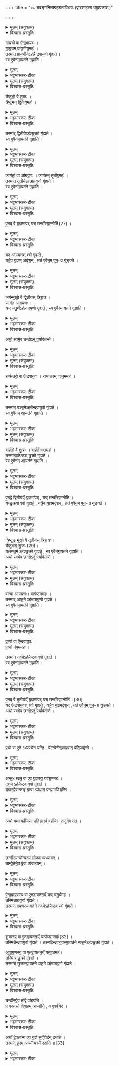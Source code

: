 +++
title = "०८ तदङ्गनित्यग्रहाग्रताविधयः (द्वादशाहस्य व्यूढप्रकाशः)"

+++

<details><summary>मूलम् (संयुक्तम्)</summary>

गा॒य॒त्रो वा ऐ॑न्द्रवाय॒वो गा॑य॒त्रम्प्रा॑य॒णीय॒मह॒स्तस्मा॑त्प्राय॒णीयेऽह॑न्नैन्द्रवाय॒वो गृ॑ह्यते॒ स्व ए॒वैन॑मा॒यत॑ने गृह्णाति॒
</details>

<details open><summary>विश्वास-प्रस्तुतिः</summary>

गा॒य॒त्रो वा ऐ॑न्द्रवाय॒वः ।  
गा॒य॒त्रम् प्रा॑य॒णीय॒महः॑ ।  
तस्मा॑त् प्राय॒णीयेऽह॑न्नैन्द्रवाय॒वो गृ॑ह्यते ।  
स्व ए॒वैन॑मा॒यत॑ने गृह्णाति ।  
</details>

<details><summary>मूलम्</summary>

गा॒य॒त्रो वा ऐ॑न्द्रवाय॒वः ।  
गा॒य॒त्रम् प्रा॑य॒णीय॒महः॑ ।  
तस्मा॑त् प्राय॒णीयेऽह॑न्नैन्द्रवाय॒वो गृ॑ह्यते ।  
स्व ए॒वैन॑मा॒यत॑ने गृह्णाति ।  
</details>

<details><summary>भट्टभास्कर-टीका</summary>

1अधुना द्वादशाहस्य नित्यग्रहाग्रताकॢप्तिः प्रदर्श्यते । तत्र द्विविधो द्वादशाहः - अव्यूढो व्यूढश्च तद्विकार इति । तत्र प्रथमो यथा - ऐन्द्रवायवाग्रौ प्रायणीयोदयनीयौ दशमं चाहः । अथेतरेषां नवानामैन्द्रवायवाग्रं प्रथममहः, अथ शुक्राग्रम्, अथाग्रयणाग्रम्, एवं विहित ... निका ... इति । अथ व्यूढो यथा - ऐन्द्रवायवाग्रौ प्रायणीयोदयनीयौ । अथेतरेषां दशानामैन्द्रवायवाग्रं प्रथममहः, अथ शुक्राग्रम्, अथ द्वे आग्रयाणाग्रे अथ ऐन्द्रवायवाग्रम्, अथ द्वे शुक्राग्रे, अथ आग्रयणाग्रम्, अथ द्वे ऐन्द्रवायवाग्रे इति । विवहनक्रमश्चैषामनुवाकान्ते दर्शयिष्यते ॥

आदौ तु व्यूढान्यहानि क्रमेण दर्शयति - गायत्रो वा इत्यादि ॥ ऐन्द्रवायवो ग्रहो गायत्रं गायत्रभक्तं, प्राथम्यात् । तथा प्रायणीयमहः प्राथम्यादेव गायत्रम् । तस्मात्प्रयणीये दशरात्रस्य प्रथमेऽहनि प्राथम्यादेव प्रायणीयव्यपदेशभाजित्वात्, द्वादशाहस्य द्वितीयेऽहनि । यद्वा - प्रथमस्यातिरात्रस्य प्रथमत्वात्प्रायणीयेऽहनि ऐन्द्रवायवो गृह्यते प्रथममिति भावः, अन्यथा वचनानर्थक्यात्, यत्र क्वचन ग्रहणस्य वचनमन्तरेणापि सिद्धत्वात् । एवं सर्वत्र द्रष्टव्यम् । प्रायणं प्रारम्भः, तत्र भवः प्रायणीयः । दिगादित्वाच्छः । यद्वा - प्रायणं स्वर्गगमनादिकर्म, तत्प्रयोजनमस्येति । अनुप्रवचनादित्वाच्छः । स्व एवायतने स्थाने एनं गृह्णाति गायत्रं गायत्रेण, गायत्रत्वात् द्वयोः ॥
</details>

<details><summary>मूलम् (संयुक्तम्)</summary>

त्रैष्टु॑भो॒ वै शु॒क्रस्त्रैष्टु॑भन्द्वि॒तीय॒मह॒स्तस्मा॑द्द्वि॒तीयेऽह॑ञ्छु॒क्रो गृ॑ह्यते॒ स्व ए॒वैन॑मा॒यत॑ने गृह्णाति॒
</details>

<details open><summary>विश्वास-प्रस्तुतिः</summary>

त्रैष्टु॑भो॒ वै शु॒क्रः ।  
त्रैष्टु॑भन् द्वि॒तीय॒महः॑ ।  
</details>

<details><summary>मूलम्</summary>

त्रैष्टु॑भो॒ वै शु॒क्रः ।  
त्रैष्टु॑भन् द्वि॒तीय॒महः॑ ।  
</details>

<details><summary>भट्टभास्कर-टीका</summary>

2त्रैष्टुभः शुक्रः त्रिष्टुब्भक्तित्वात् । त्रैष्टुभं द्वितीयमहः, गायत्र्या अनन्तरत्वात् ।
</details>

<details open><summary>विश्वास-प्रस्तुतिः</summary>

तस्मा॑द् द्वि॒तीयेऽह॑ञ्छु॒क्रो गृ॑ह्यते ।  
स्व ए॒वैन॑मा॒यत॑ने गृह्णाति ।  
</details>

<details><summary>मूलम्</summary>

तस्मा॑द् द्वि॒तीयेऽह॑ञ्छु॒क्रो गृ॑ह्यते ।  
स्व ए॒वैन॑मा॒यत॑ने गृह्णाति ।  
</details>

<details><summary>भट्टभास्कर-टीका</summary>

तस्माद्वितीयेऽहनि दशरात्रस्य शुक्रः प्रथमं गृह्यते इति पूर्ववत् तद्द्रष्टव्यम् ॥
</details>

<details><summary>मूलम् (संयुक्तम्)</summary>

जाग॑तो॒ वा आ॑ग्रय॒णो जाग॑तन्तृ॒तीय॒मह॒स्तस्मा॑त्तृ॒तीयेऽह॑न्नाग्रय॒णो गृ॑ह्यते॒ स्व ए॒वैन॑मा॒यत॑ने गृह्णाति
</details>

<details open><summary>विश्वास-प्रस्तुतिः</summary>

जाग॑तो॒ वा आ॑ग्रय॒णः । जाग॑तन् तृ॒तीय॒महः॑ ।  
तस्मा॑त् तृ॒तीयेऽह॑न्नाग्रय॒णो गृ॑ह्यते ।  
स्व ए॒वैन॑मा॒यत॑ने गृह्णाति ।  
</details>

<details><summary>मूलम्</summary>

जाग॑तो॒ वा आ॑ग्रय॒णः । जाग॑तन् तृ॒तीय॒महः॑ ।  
तस्मा॑त् तृ॒तीयेऽह॑न्नाग्रय॒णो गृ॑ह्यते ।  
स्व ए॒वैन॑मा॒यत॑ने गृह्णाति ।  
</details>

<details><summary>भट्टभास्कर-टीका</summary>

3जागत आग्रयणः । उभयोस्तृतीयसवने साहचर्यात् तृतीयत्वसाम्यात् जागतं तृतीयमहः । तस्मादित्यादि । गतम् ॥
</details>

<details><summary>मूलम् (संयुक्तम्)</summary>

ए॒तद्वै [27]  
य॒ज्ञमा॑प॒द्यच्छन्दाँ॑स्या॒प्नोति॒ यदा॑ग्रय॒णश्श्वो गृ॒ह्यते॒ यत्रै॒व य॒ज्ञमदृ॑श॒न्तत॑ ए॒वैन॒म्पुन॒ᳶ प्र यु॑ङ्क्ते॒
</details>

<details open><summary>विश्वास-प्रस्तुतिः</summary>

ए॒तद् वै य॒ज्ञमा॑पद् यच् छन्दाँ॑स्या॒प्नोति॑ [27] ।  
</details>

<details><summary>मूलम्</summary>

ए॒तद् वै य॒ज्ञमा॑पद् यच् छन्दाँ॑स्या॒प्नोति॑ [27] ।  
</details>

<details><summary>भट्टभास्कर-टीका</summary>

4एतद्वा इत्यादि ॥ एतदाग्रयणग्रहाग्रतावत्तृतीयमर्हज्ञं त्रिरात्रमापत् अवाप्नोत् । यस्माद्वा एतच्छन्दांसि जगत्यन्तानि सर्वाण्याप्नोति - छन्दस्समाप्तौ हि यागसमाप्तिः, तत्राग्रयणे यज्ञावाप्तिरभूदिति - ततश्चतुर्थेऽह्नि द्वितीयस्य यज्ञस्य प्रथमे आग्रयणं प्रथमं गृह्यते ।
</details>

<details open><summary>विश्वास-प्रस्तुतिः</summary>

यद् आ॑ग्रय॒णश् श्वो गृ॒ह्यते॒ ,  
यत्रै॒व य॒ज्ञम् अदृ॑श॒न् , तत॑ ए॒वैन॒म् पुन॒ᳶ प्र यु॑ङ्क्ते ।  
</details>

<details><summary>मूलम्</summary>

यद् आ॑ग्रय॒णश् श्वो गृ॒ह्यते॒ ,  
यत्रै॒व य॒ज्ञम् अदृ॑श॒न् , तत॑ ए॒वैन॒म् पुन॒ᳶ प्र यु॑ङ्क्ते ।  
</details>

<details><summary>भट्टभास्कर-टीका</summary>

यस्मादेवमाग्रयणः श्वो गृह्यते तद्यज्ञे यत्रादृशन् उदपादयत् छन्दांस्यपश्यन् तत एवाग्रयणादारभ्य एनं यज्ञं पुनः प्रयुङ्क्ते, आग्रयणाग्रता पुनरावर्तते इति यावत् । यज्ञदर्शनाधारत्वेन तस्य प्रशस्तत्वात् । दृशेर्लुङि इरित्त्वाच्च्लेरङादेशः, 'ऋदृशोऽङि गुणः' इति व्यत्ययेन न प्रवर्तते ॥
</details>

<details><summary>मूलम् (संयुक्तम्)</summary>

जग॑न्मुखो॒ वै द्वि॒तीय॑स्त्रिरा॒त्रो जाग॑त आग्रय॒णो यच्च॑तु॒र्थेऽह॑न्नाग्रय॒णो गृ॒ह्यते॒ स्व ए॒वैन॑मा॒यत॑ने गृह्णा॒त्यथो॒ स्वमे॒व छन्दोऽनु॑ प॒र्याव॑र्तन्ते॒
</details>

<details open><summary>विश्वास-प्रस्तुतिः</summary>

जग॑न्मुखो॒ वै द्वि॒तीय॑स् त्रिरा॒त्रः ।  
जाग॑त आग्रय॒णः ।  
यच् च॑तु॒र्थेऽह॑न्नाग्रय॒णो गृ॒ह्यते॒ , स्व ए॒वैन॑मा॒यत॑ने गृह्णाति ।  
</details>

<details><summary>मूलम्</summary>

जग॑न्मुखो॒ वै द्वि॒तीय॑स् त्रिरा॒त्रः ।  
जाग॑त आग्रय॒णः ।  
यच् च॑तु॒र्थेऽह॑न्नाग्रय॒णो गृ॒ह्यते॒ , स्व ए॒वैन॑मा॒यत॑ने गृह्णाति ।  
</details>

<details><summary>भट्टभास्कर-टीका</summary>

5जगन्मुख । इत्यादि ॥ जागतराथन्तरबार्हतत्वाद्द्वितीयः त्रिरात्रः जगन्मुखः । जगत्सामप्रधानत्वात् जागतत्वमाग्रयणस्योक्तम् । स्व एव जागते आयतने एनमाग्रयणं गृह्णाति ।
</details>

<details open><summary>विश्वास-प्रस्तुतिः</summary>

अथो॒ स्वमे॒व छन्दोऽनु॑ प॒र्याव॑र्तन्ते ।  
</details>

<details><summary>मूलम्</summary>

अथो॒ स्वमे॒व छन्दोऽनु॑ प॒र्याव॑र्तन्ते ।  
</details>

<details><summary>भट्टभास्कर-टीका</summary>

अथो अपि च स्वयमेव छन्दो जगतमिनुपर्यावर्तते द्वितीयत्रिरात्रसंवन्धीन्यहानि स्वेन छन्दसा अनुपर्यावर्तन्त इत्यर्थः । पूर्ववद्गतिनिघातसमासौ, तृतीयार्थे अनोः कर्मप्रवचनीयत्वम् । यद्वा - स्वयमेव पर्यावर्तन्ते ॥
</details>

<details><summary>मूलम् (संयुक्तम्)</summary>

राथ॑न्तरो॒ वा ऐ॑न्द्रवाय॒वो राथ॑न्तरम्पञ्च॒ममह॒स्तस्मा॑त्पञ्च॒मेऽहन्न्॑ [28]  
ऐ॒न्द्र॒वा॒य॒वो गृ॑ह्यते॒ स्व ए॒वैन॑मा॒यत॑ने गृह्णाति॒
</details>

<details open><summary>विश्वास-प्रस्तुतिः</summary>

राथ॑न्तरो॒ वा ऐ॑न्द्रवाय॒वः । राथ॑न्तरम् पञ्च॒ममहः॑ ।  
</details>

<details><summary>मूलम्</summary>

राथ॑न्तरो॒ वा ऐ॑न्द्रवाय॒वः । राथ॑न्तरम् पञ्च॒ममहः॑ ।  
</details>

<details><summary>भट्टभास्कर-टीका</summary>

6राथन्तरो वा ऐन्द्रवायवः, द्वयोरपि प्राथम्यात्, साहचर्या- च्च । राथन्तरं पञ्चममहः रथन्तरप्रधानत्वात् ।
</details>

<details open><summary>विश्वास-प्रस्तुतिः</summary>

तस्मा॑त् पञ्च॒मेऽहन्नै॑न्द्रवाय॒वो गृ॑ह्यते ।  
स्व ए॒वैन॑म् आ॒यत॑ने गृह्णाति ।  
</details>

<details><summary>मूलम्</summary>

तस्मा॑त् पञ्च॒मेऽहन्नै॑न्द्रवाय॒वो गृ॑ह्यते ।  
स्व ए॒वैन॑म् आ॒यत॑ने गृह्णाति ।  
</details>

<details><summary>भट्टभास्कर-टीका</summary>

तस्मादित्यादि । गतम् ॥ +++(विस्तृतव्याख्यानमन्यत्र मृग्यम्)+++
</details>

<details><summary>मूलम् (संयुक्तम्)</summary>

बार्ह॑तो॒ वै शु॒क्रो बार्ह॑तँ ष॒ष्ठमह॒स्तस्मा॑त्ष॒ष्ठेऽह॑ञ्छु॒क्रो गृ॑ह्यते॒ स्व ए॒वैन॑मा॒यत॑ने गृह्णाति
</details>

<details open><summary>विश्वास-प्रस्तुतिः</summary>

बार्ह॑तो॒ वै शु॒क्रः । बार्ह॑तँ ष॒ष्ठमहः॑ ।  
तस्मा॑त्ष॒ष्ठेऽह॑ञ् छु॒क्रो गृ॑ह्यते ।  
स्व ए॒वैन॑म् आ॒यत॑ने गृह्णाति ।  
</details>

<details><summary>मूलम्</summary>

बार्ह॑तो॒ वै शु॒क्रः । बार्ह॑तँ ष॒ष्ठमहः॑ ।  
तस्मा॑त्ष॒ष्ठेऽह॑ञ् छु॒क्रो गृ॑ह्यते ।  
स्व ए॒वैन॑म् आ॒यत॑ने गृह्णाति ।  
</details>

<details><summary>भट्टभास्कर-टीका</summary>

7बार्हतः शुक्रः, बृहद्भक्तित्वात् । बार्हतं षष्ठमहः, क्रमात् । तस्मादित्यादि । स्व एव बार्हते एनं गृह्णाति ॥
</details>

<details><summary>मूलम् (संयुक्तम्)</summary>

ए॒तद्वै द्वि॒तीय॑य्ँय॒ज्ञमा॑प॒द्यच्छन्दाँ॑स्या॒प्नोति॒ यच्छु॒क्रश्श्वो गृ॒ह्यते॒ यत्रै॒व य॒ज्ञमदृ॑श॒न्तत॑ ए॒वैन॒म्पुन॒ᳶ प्र यु॑ङ्क्ते
</details>

<details open><summary>विश्वास-प्रस्तुतिः</summary>

ए॒तद्वै द्वि॒तीय॑य्ँ य॒ज्ञमा॑पद् , यच् छन्दाँ॑स्या॒प्नोति॑ ।  
यच्छु॒क्रश् श्वो गृ॒ह्यते॒ ,
यत्रै॒व य॒ज्ञमदृ॑शन् , तत॑ ए॒वैन॒म् पुन॒ᳶ प्र यु॑ङ्क्ते ।  
</details>

<details><summary>मूलम्</summary>

ए॒तद्वै द्वि॒तीय॑य्ँ य॒ज्ञमा॑पद् , यच् छन्दाँ॑स्या॒प्नोति॑ ।  
यच्छु॒क्रश् श्वो गृ॒ह्यते॒ ,
यत्रै॒व य॒ज्ञमदृ॑शन् , तत॑ ए॒वैन॒म् पुन॒ᳶ प्र यु॑ङ्क्ते ।  
</details>

<details><summary>भट्टभास्कर-टीका</summary>

8एतद्वा इत्यादि ॥ द्वितीयं त्रिरात्रं यज्ञं शुक्राग्रतावत् अहरापत् छन्दांसि बृहत्यन्तानि । यच्छुक्र इत्यादि । गतम् ॥
</details>




<details><summary>मूलम् (संयुक्तम्)</summary>

त्रि॒ष्टुङ्मु॑खो॒ वै तृ॒तीय॑स्त्रिरा॒त्रस्त्रैष्टु॑भः [29]  
शु॒क्रो यत्स॑प्त॒मेऽह॑ञ्छु॒क्रो गृ॒ह्यते॒ स्व ए॒वैन॑मा॒यत॑ने गृह्णा॒त्यथो॒ स्वमे॒व छन्दोऽनु॑ प॒र्याव॑र्तन्ते॒
</details>

<details open><summary>विश्वास-प्रस्तुतिः</summary>

त्रि॒ष्टुङ् मु॑खो॒ वै तृ॒तीय॑स् त्रिरा॒त्रः ।  
त्रैष्टु॑भश् शु॒क्रः (29)।  
यत्स॑प्त॒मे ऽह॑ञ्छु॒क्रो गृ॒ह्यते॒ ,
स्व ए॒वैन॑मा॒यत॑ने गृह्णाति ।  
अथो॒ स्वमे॒व छन्दोऽनु॑ प॒र्याव॑र्तन्ते ।  
</details>

<details><summary>मूलम्</summary>

त्रि॒ष्टुङ् मु॑खो॒ वै तृ॒तीय॑स् त्रिरा॒त्रः ।  
त्रैष्टु॑भश् शु॒क्रः (29)।  
यत्स॑प्त॒मे ऽह॑ञ्छु॒क्रो गृ॒ह्यते॒ ,
स्व ए॒वैन॑मा॒यत॑ने गृह्णाति ।  
अथो॒ स्वमे॒व छन्दोऽनु॑ प॒र्याव॑र्तन्ते ।  
</details>

<details><summary>भट्टभास्कर-टीका</summary>

9त्रिष्टुङ्मुख इति ॥ त्रिष्टुग्वाक्प्राणसंबन्धित्वात् तृतीयत्रिरात्र संबन्धिनामह्नाम् । त्रैष्टुभः शुक्रः, द्वितीयत्वाद्द्वयोः । यत्सप्तमेऽहन्नित्यादि । तृतीयं त्रिरात्रं यज्ञम् । छन्दांसीत्यादि । गतम् ॥
</details>

<details><summary>मूलम् (संयुक्तम्)</summary>

वाग्वा आ॑ग्रय॒णो वाग॑ष्ट॒ममह॒स्तस्मा॑दष्ट॒मेऽह॑न्नाग्रय॒णो गृ॑ह्यते॒ स्व ए॒वैन॑मा॒यत॑ने गृह्णाति
</details>

<details open><summary>विश्वास-प्रस्तुतिः</summary>

वाग्वा आ॑ग्रय॒णः। वाग॑ष्ट॒ममहः ।  
तस्मा॑द् अष्ट॒मे ऽह॑न्नाग्रय॒णो गृ॑ह्यते ।  
स्व ए॒वैन॑मा॒यत॑ने गृह्णाति ।  
</details>

<details><summary>मूलम्</summary>

वाग्वा आ॑ग्रय॒णः। वाग॑ष्ट॒ममहः ।  
तस्मा॑द् अष्ट॒मे ऽह॑न्नाग्रय॒णो गृ॑ह्यते ।  
स्व ए॒वैन॑मा॒यत॑ने गृह्णाति ।  
</details>

<details><summary>भट्टभास्कर-टीका</summary>

10वाग्वा इति ॥ +++(व्याख्यानमन्यत्र मृग्यम्)+++
</details>

<details><summary>मूलम् (संयुक्तम्)</summary>

प्रा॒णो वा ऐ॑न्द्रवाय॒वᳶ प्रा॒णो न॑व॒ममह॒स्तस्मा॑न्नव॒मेऽह॑न्नैन्द्रवाय॒वो गृ॑ह्यते॒ स्व ए॒वैन॑मा॒यत॑ने गृह्णात्य्...
</details>

<details open><summary>विश्वास-प्रस्तुतिः</summary>

प्रा॒णो वा ऐ॑न्द्रवाय॒वः ।  
प्रा॒णो न॑व॒ममहः॑ ।  

तस्मा॑न् नव॒मेऽह॑न्नैन्द्रवाय॒वो गृ॑ह्यते ।  
स्व ए॒वैन॑मा॒यत॑ने गृह्णाति ।  
</details>

<details><summary>मूलम्</summary>

प्रा॒णो वा ऐ॑न्द्रवाय॒वः ।  
प्रा॒णो न॑व॒ममहः॑ ।  

तस्मा॑न् नव॒मेऽह॑न्नैन्द्रवाय॒वो गृ॑ह्यते ।  
स्व ए॒वैन॑मा॒यत॑ने गृह्णाति ।  
</details>

<details><summary>भट्टभास्कर-टीका</summary>

11प्राण ऐन्द्रवायवः, तत्संबन्धात्प्राणो नवममहः, नवमत्वान्वयात्, प्राणानां च नवत्वान्वयात् ॥
</details>

<details><summary>मूलम् (संयुक्तम्)</summary>

ए॒तत् [30]  
वै तृ॒तीय॑य्ँय॒ज्ञमा॑प॒द्यच्छन्दाँ॑स्या॒प्नोति॒ यदै॑न्द्रवाय॒वश्श्वो गृ॒ह्यते॒ यत्रै॒व य॒ज्ञमदृ॑श॒न्तत॑ ए॒वैन॒म्पुन॒ᳶ प्र यु॒ङ्क्तेऽथो॒ स्वमे॒व छन्दोऽनु॑ प॒र्याव॑र्तन्ते
</details>

<details open><summary>विश्वास-प्रस्तुतिः</summary>

ए॒तद् वै तृ॒तीय॑य्ँ य॒ज्ञमा॑पद् यच् छन्दाँ॑स्या॒प्नोति॑ ।[30]  
यद् ऐ॑न्द्रवाय॒वश् श्वो गृ॒ह्यते॒ , यत्रै॒व य॒ज्ञमदृ॑श॒न् ,
तत॑ ए॒वैन॒म् पुन॒ᳶ प्र यु॒ङ्क्ते ।  
अथो॒ स्वमे॒व छन्दोऽनु॑ प॒र्याव॑र्तन्ते ।  
</details>

<details><summary>मूलम्</summary>

ए॒तद् वै तृ॒तीय॑य्ँ य॒ज्ञमा॑पद् यच् छन्दाँ॑स्या॒प्नोति॑ ।[30]  
यद् ऐ॑न्द्रवाय॒वश् श्वो गृ॒ह्यते॒ , यत्रै॒व य॒ज्ञमदृ॑श॒न् ,
तत॑ ए॒वैन॒म् पुन॒ᳶ प्र यु॒ङ्क्ते ।  
अथो॒ स्वमे॒व छन्दोऽनु॑ प॒र्याव॑र्तन्ते ।  
</details>

<details><summary>भट्टभास्कर-टीका</summary>

12एतद्वा इत्यादि ॥ तृतीयं त्रिरात्रम् । छन्दांसीत्यादि । गतम् ॥ +++(विस्तृतव्याख्यानमन्यत्र मृग्यम्)+++
</details>

<details><summary>मूलम् (संयुक्तम्)</summary>

प॒थो वा ए॒तेऽध्यप॑थेन यन्ति॒ ये॑ऽन्येनै॑न्द्रवाय॒वात् प्र॑ति॒पद्य॒न्तेऽन्त॒ᳵ खलु॒ वा ए॒ष य॒ज्ञस्य॒ यद्द॑श॒ममह॑र्दश॒मेऽह॑न्नैन्द्रवाय॒वो गृ॑ह्यते य॒ज्ञस्य॑ [31]  
ए॒वान्त॑ङ्ग॒त्वाप॑था॒त्पन्था॒मपि॑ य॒न्त्यथो॒ यथा॒ वही॑यसा प्रति॒सार॒व्ँवह॑न्ति ता॒दृगे॒व तच्...
</details>

<details open><summary>विश्वास-प्रस्तुतिः</summary>

प॒थो वा ए॒ते ऽध्यप॑थेन यन्ति॒ , ये॑ऽन्येनै॑न्द्रवाय॒वात् प्र॑ति॒पद्य॑न्ते ।  
</details>

<details><summary>मूलम्</summary>

प॒थो वा ए॒ते ऽध्यप॑थेन यन्ति॒ , ये॑ऽन्येनै॑न्द्रवाय॒वात् प्र॑ति॒पद्य॑न्ते ।  
</details>

<details><summary>भट्टभास्कर-टीका</summary>

13पथो वा इत्यादि ॥ एते खलु पथः मार्गादपेत्य अपथेन गच्छन्ति ये अन्येन ऐन्द्रवायवात् प्रतिपद्यन्ते, अस्य प्रकृतौ प्रज्ञातत्वात् ।
</details>

<details open><summary>विश्वास-प्रस्तुतिः</summary>

अन्त॒ᳵ खलु॒ वा ए॒ष य॒ज्ञस्य॒ यद्द॑श॒ममहः॑  ।  
द॒श॒मे ऽह॑न्नैन्द्रवाय॒वो गृ॑ह्यते ।  
य॒ज्ञस्यै॒वान्त॑ङ् ग॒त्वा ऽप॑था॒त् पन्था॒मपि॑ य॒न्ति ।  
</details>

<details><summary>मूलम्</summary>

अन्त॒ᳵ खलु॒ वा ए॒ष य॒ज्ञस्य॒ यद्द॑श॒ममहः॑  ।  
द॒श॒मे ऽह॑न्नैन्द्रवाय॒वो गृ॑ह्यते ।  
य॒ज्ञस्यै॒वान्त॑ङ् ग॒त्वा ऽप॑था॒त् पन्था॒मपि॑ य॒न्ति ।  
</details>

<details><summary>भट्टभास्कर-टीका</summary>

अन्त इत्यादि । यज्ञान्ते ऐन्द्रवायवान्वये यज्ञस्य सम्यक् निर्वृत्त्या अपथात् पन्थानमेव प्रतिपद्यन्ते । द्वितीयायामपि व्यत्ययेनात्वम् ।
</details>

<details open><summary>विश्वास-प्रस्तुतिः</summary>

अथो॒ यथा॒ वही॑यसा प्रति॒सार॒व्ँ वह॑न्ति ,
ता॒दृगे॒व तत् ।  
</details>

<details><summary>मूलम्</summary>

अथो॒ यथा॒ वही॑यसा प्रति॒सार॒व्ँ वह॑न्ति ,
ता॒दृगे॒व तत् ।  
</details>

<details><summary>भट्टभास्कर-टीका</summary>

अथो अपिच यथा वहीयसा वोढृतरणे अनडुहा प्रतिसारं वरिष्ठद्रव्यं वहन्ति तादृक् तद्दशमं वरिष्ठतमं वोढृतरेण ऐन्द्रवायवेन वहन्ति । वोढृशब्दात् 'तुश्छन्दसि' इतीयसुन्, 'तुरिष्ठेमेयस्सु' इति तृशब्दलोपः ॥
</details>

<details><summary>मूलम् (संयुक्तम्)</summary>

छन्दाँ॑स्य॒न्यो॑न्यस्य॑ लो॒कम॒भ्य॑ध्याय॒न्तान्ये॒तेनै॒व दे॒वा व्य॑वाहयन्नैन्द्रवाय॒वस्य॒ वा ए॒तदा॒यत॑न॒य्ँयच्च॑तु॒र्थमह॒स्तस्मि॑न्नाग्रय॒णो गृ॑ह्यते॒ तस्मा॑दाग्रय॒णस्या॒यत॑ने नव॒मेऽह॑न्नैन्द्रवाय॒वो गृ॑ह्यते शु॒क्रस्य॒ वा ए॒तदा॒यत॑न॒य्ँयत्प॑ञ्च॒मम् [32]  
अह॒स्तस्मि॑न्नैन्द्रवाय॒वो गृ॑ह्यते॒ तस्मा॑दैन्द्रवाय॒वस्या॒यत॑ने सप्त॒मेऽह॑ञ्छु॒क्रो गृ॑ह्यत आग्रय॒णस्य॒ वा ए॒तदा॒यत॑न॒य्ँयत्ष॒ष्ठमह॒स्तस्मि॑ञ्छु॒क्रो गृ॑ह्यते॒ तस्मा॑च्छु॒क्रस्या॒यत॑नेऽष्ट॒मेऽह॑न्नाग्रय॒णो गृ॑ह्यते॒
</details>

<details open><summary>विश्वास-प्रस्तुतिः</summary>

छन्दाँ॑स्य॒न्यो॑न्यस्य॑ लो॒कम॒भ्य॑ध्यायन् ।  
तान्ये॒तेनै॒व दे॒वा व्य॑वाहयन् ।  
</details>

<details><summary>मूलम्</summary>

छन्दाँ॑स्य॒न्यो॑न्यस्य॑ लो॒कम॒भ्य॑ध्यायन् ।  
तान्ये॒तेनै॒व दे॒वा व्य॑वाहयन् ।  
</details>

<details><summary>भट्टभास्कर-टीका</summary>

14इदानीं तेषां विवहनक्रमं दर्शयति - छन्द्रांसीत्यादि ॥ अन्यः अन्यस्य लोकं स्थान अभ्यध्यायन् कथं नामेनं गछेमेति । कर्मव्यतिहारे सर्वनाम्नो द्वे भवतः । असमासपक्षे प्रथमैकवचनं च पूर्वपदस्य । अन्योन्यस्येत्यर्थः । तानि छन्दांसि देवाः एतेन वक्ष्यमाणेन क्रमेण व्यवाहयन् व्यत्यासेन प्रापयत् स्थानानि ।
</details>

<details open><summary>विश्वास-प्रस्तुतिः</summary>

ऐ॒न्द्र॒वा॒य॒वस्य वा ए॒तदा॒यत॑न॒य्ँ यच् च॑तु॒र्थमहः॑ ।  
तस्मि॑न्नाग्रय॒णो गृ॑ह्यते ।  
तस्मा॑दाग्रय॒णस्या॒यत॑ने नव॒मेऽह॑न्नैन्द्रवाय॒वो गृ॑ह्यते ।  
</details>

<details><summary>मूलम्</summary>

ऐ॒न्द्र॒वा॒य॒वस्य वा ए॒तदा॒यत॑न॒य्ँ यच् च॑तु॒र्थमहः॑ ।  
तस्मि॑न्नाग्रय॒णो गृ॑ह्यते ।  
तस्मा॑दाग्रय॒णस्या॒यत॑ने नव॒मेऽह॑न्नैन्द्रवाय॒वो गृ॑ह्यते ।  
</details>

<details><summary>भट्टभास्कर-टीका</summary>

कथमित्याह - ऐन्द्रवायवस्येत्यादि । ऐन्द्रवायवस्य चतुर्थमहः आयतनं स्थानं अव्यूढे ऐन्द्रवायवशुक्राग्रयणानां पुनःपुनः प्रवृत्तेः । तस्मिन् चतुर्थेऽहनि आग्रयणो गृह्यते । व्यूढे तच्च प्रदर्शितम् । तस्मात् स्वस्थानापहारिणः आग्रयणस्य स्थाने नवमे अहनि ऐन्द्रवायवो गृह्यते ।
</details>

<details open><summary>विश्वास-प्रस्तुतिः</summary>

शु॒क्रस्य॒ वा ए॒तदा॒यत॑न॒य्ँ यत्प॑ञ्च॒ममहः॑  [32]  ।  
तस्मि॑न्नैन्द्रवाय॒वो गृ॑ह्यते ।
तस्मा॑दैन्द्रवाय॒वस्या॒यत॑ने सप्त॒मेऽह॑ञ्छु॒क्रो गृ॑ह्यते ।  

आ॒ग्र॒य॒णस्य॒ वा ए॒तदा॒यत॑न॒य्ँ यत्ष॒ष्ठमहः॑।  
तस्मि॑ञ् छु॒क्रो गृ॑ह्यते ।  
तस्मा॑च् छु॒क्रस्या॒यत॑ने ऽष्ट॒मे ऽह॑न्नाग्रय॒णो गृ॑ह्यते ।  
</details>

<details><summary>मूलम्</summary>

शु॒क्रस्य॒ वा ए॒तदा॒यत॑न॒य्ँ यत्प॑ञ्च॒ममहः॑  [32]  ।  
तस्मि॑न्नैन्द्रवाय॒वो गृ॑ह्यते ।
तस्मा॑दैन्द्रवाय॒वस्या॒यत॑ने सप्त॒मेऽह॑ञ्छु॒क्रो गृ॑ह्यते ।  

आ॒ग्र॒य॒णस्य॒ वा ए॒तदा॒यत॑न॒य्ँ यत्ष॒ष्ठमहः॑।  
तस्मि॑ञ् छु॒क्रो गृ॑ह्यते ।  
तस्मा॑च् छु॒क्रस्या॒यत॑ने ऽष्ट॒मे ऽह॑न्नाग्रय॒णो गृ॑ह्यते ।  
</details>

<details><summary>भट्टभास्कर-टीका</summary>

एतेनैव शुक्रस्य वा एतदित्यादि व्याख्यातम् । तत्र प्रथमं शुक्रैन्द्रवायवयोः, तत आग्रयणशुक्रयोः ॥
</details>

<details><summary>मूलम् (संयुक्तम्)</summary>

छन्दाँ॑स्ये॒व तद्वि वा॑हयति॒ प्र वस्य॑सो विवा॒हमा॑प्नोति॒ य ए॒वव्ँ वेदाथो॑ दे॒वता॑भ्य ए॒व य॒ज्ञे स॒व्ँविद॑न्दधाति॒ तस्मा॑दि॒दमन्यो॑न्यस्मै॑ ददाति ॥ [33]  
</details>

<details open><summary>विश्वास-प्रस्तुतिः</summary>

छन्दाँ॑स्ये॒व तद्वि वा॑हयति ।  
प्र वस्य॑सो विवा॒हम् आ॑प्नोति॒ , य ए॒वव्ँ वेद॑ ।  
</details>

<details><summary>मूलम्</summary>

छन्दाँ॑स्ये॒व तद्वि वा॑हयति ।  
प्र वस्य॑सो विवा॒हम् आ॑प्नोति॒ , य ए॒वव्ँ वेद॑ ।  
</details>

<details><summary>भट्टभास्कर-टीका</summary>

15छन्दांस्येवेत्यादि ॥ तत् तथा कुर्वन् छन्दांस्येव विवाहयति परस्परेणाभिसंबन्धीनि करोति, तत्प्रधानत्वादह्नाम् । एवं छन्दसां विवहनस्य वेदिता वस्यसः प्रकृष्टात्कुलात् विवाहं प्राप्तोति दारिकां परिणयति । वसुमच्छब्दादीयसुनि 'विन्मतोर्लुक्' इति लुक् । टिलोपं छान्दसः प्रत्ययादेर्लोपः ।
</details>

<details open><summary>विश्वास-प्रस्तुतिः</summary>

अथो॑ दे॒वता॑भ्य ए॒व य॒ज्ञे स॒व्ँविद॑न् दधाति ।  
तस्मा॑द् इ॒दम् अन्यो॑न्यस्मै॑ ददाति ॥ [33]  
</details>

<details><summary>मूलम्</summary>

अथो॑ दे॒वता॑भ्य ए॒व य॒ज्ञे स॒व्ँविद॑न् दधाति ।  
तस्मा॑द् इ॒दम् अन्यो॑न्यस्मै॑ ददाति ॥ [33]  
</details>

<details><summary>भट्टभास्कर-टीका</summary>

अथो अपिच देवार्थं यज्ञे यज्ञनिर्वृत्तये संविदं दधाति संधारयति व्यूढं यज्ञं निर्वर्तयिष्यामीति । तस्मादिदं अनेन क्रमेण छन्दांसि अन्योन्यस्मै ददाति अन्यच्छन्दसः स्थानमन्यस्मै ददाति, अन्यदपि चान्यस्मै । पूर्ववद्द्विर्वचनादि । यद्वा - तस्मादन्यः पुरुषः अन्यस्मै अन्यगोत्राय स्वदारिकां करोति यस्मादेवं छन्दांसि अन्योन्यस्मै स्वस्थानं प्रादुरिति । इदमिति सामान्येन लोकप्रसिद्धिं दर्शयति । इदमेव विवहन प्रतिपादनं लिङ्गं समू[अव्यू]ढो व्यूढस्य प्रकृतिरिति । असत्यां हि तस्यां ऐन्द्रवायवस्य वा इत्याद्यघटमानं स्यात्, न हि कस्य चित् किञ्चित्स्थानं नियतं स्यात् ॥


इति सप्तमे द्वितीये अष्टमोऽनुवाकः ॥
</details>
